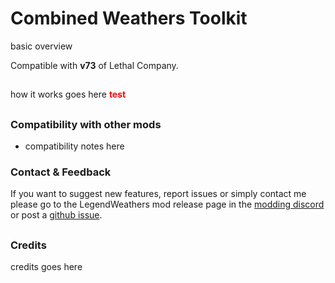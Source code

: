 # Combined Weathers Toolkit

basic overview

Compatible with **v73** of Lethal Company.

##

how it works goes here
<strong style="color:red;">test </strong>

##

### Compatibility with other mods
- compatibility notes here

### Contact & Feedback
If you want to suggest new features, report issues or simply contact me please go to the LegendWeathers mod release page in the [modding discord](https://discord.gg/XeyYqRdRGC) or post a [github issue](https://github.com/ZigzagAwaka/LegendWeathers).

##

### Credits

credits goes here